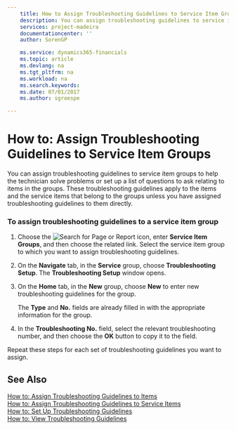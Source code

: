 ```yaml
---
    title: How to Assign Troubleshooting Guidelines to Service Item Groups | Microsoft Docs
    description: You can assign troubleshooting guidelines to service item groups to help the technician solve problems or set up a list of questions to ask relating to items in the groups. These troubleshooting guidelines apply to the items and the service items that belong to the groups unless you have assigned troubleshooting guidelines to them directly.
    services: project-madeira
    documentationcenter: ''
    author: SorenGP

    ms.service: dynamics365-financials
    ms.topic: article
    ms.devlang: na
    ms.tgt_pltfrm: na
    ms.workload: na
    ms.search.keywords:
    ms.date: 07/01/2017
    ms.author: sgroespe

---
```

# How to: Assign Troubleshooting Guidelines to Service Item Groups
You can assign troubleshooting guidelines to service item groups to help the technician solve problems or set up a list of questions to ask relating to items in the groups. These troubleshooting guidelines apply to the items and the service items that belong to the groups unless you have assigned troubleshooting guidelines to them directly.  
  
### To assign troubleshooting guidelines to a service item group  
  
1.  Choose the ![Search for Page or Report](media/ui-search/search_small.png "Search for Page or Report icon") icon, enter **Service Item Groups**, and then choose the related link. Select the service item group to which you want to assign troubleshooting guidelines.  
  
2.  On the **Navigate** tab, in the **Service** group, choose **Troubleshooting Setup**. The **Troubleshooting Setup** window opens.  
  
3.  On the **Home** tab, in the **New** group, choose **New** to enter new troubleshooting guidelines for the group.  
  
     The **Type** and **No.** fields are already filled in with the appropriate information for the group.  
  
4.  In the **Troubleshooting No.**  field, select the relevant troubleshooting number, and then choose the **OK** button to copy it to the field.  
  
 Repeat these steps for each set of troubleshooting guidelines you want to assign.  
  
## See Also  
 [How to: Assign Troubleshooting Guidelines to Items](../how-to-assign-troubleshooting-guidelines-to-items.md)   
 [How to: Assign Troubleshooting Guidelines to Service Items](../how-to-assign-troubleshooting-guidelines-to-service-items.md)   
 [How to: Set Up Troubleshooting Guidelines](../how-to-set-up-troubleshooting-guidelines.md)   
 [How to: View Troubleshooting Guidelines](../how-to-view-troubleshooting-guidelines.md)